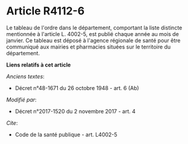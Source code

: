 # Article R4112-6

Le tableau de l'ordre dans le département, comportant la liste distincte mentionnée à l'article L. 4002-5, est publié chaque
année au mois de janvier. Ce tableau est déposé à l'agence régionale de santé pour être communiqué aux mairies et pharmacies
situées sur le territoire du département.

**Liens relatifs à cet article**

_Anciens textes_:

  - Décret n°48-1671 du 26 octobre 1948 - art. 6 (Ab)

_Modifié par_:

  - Décret n°2017-1520 du 2 novembre 2017 - art. 4

_Cite_:

  - Code de la santé publique - art. L4002-5
